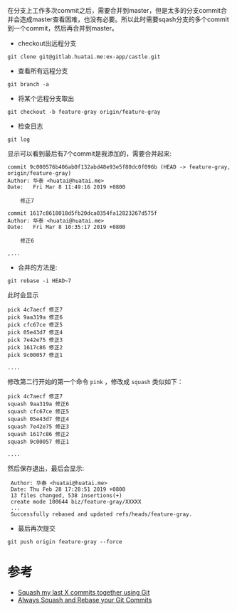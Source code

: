 在分支上工作多次commit之后，需要合并到master，但是太多的分支commit合并会造成master查看困难，也没有必要。所以此时需要sqash分支的多个commit
到一个commit，然后再合并到master。

- checkout出远程分支

```
git clone git@gitlab.huatai.me:ex-app/castle.git
```

- 查看所有远程分支

```
git branch -a
```

- 将某个远程分支取出

```
git checkout -b feature-gray origin/feature-gray
```

- 检查日志

```
git log
```

显示可以看到最后有7个commit是我添加的，需要合并起来:

```
commit 9c000576b406ab0f132abd48e93e5f80dc0f096b (HEAD -> feature-gray, origin/feature-gray)
Author: 华泰 <huatai@huatai.me>
Date:   Fri Mar 8 11:49:16 2019 +0800

    修正7

commit 1617c8618018d5fb20dca0354fa12823267d575f
Author: 华泰 <huatai@huatai.me>
Date:   Fri Mar 8 10:35:17 2019 +0800

    修正6

,...
```

- 合并的方法是:

```
git rebase -i HEAD~7
```

此时会显示

```
pick 4c7aecf 修正7
pick 9aa319a 修正6
pick cfc67ce 修正5
pick 05e43d7 修正4
pick 7e42e75 修正3
pick 1617c86 修正2
pick 9c00057 修正1

....
```

修改第二行开始的第一个命令 `pink` ，修改成 `squash` 类似如下：

```
pick 4c7aecf 修正7
squash 9aa319a 修正6
squash cfc67ce 修正5
squash 05e43d7 修正4
squash 7e42e75 修正3
squash 1617c86 修正2
squash 9c00057 修正1

....
```

然后保存退出，最后会显示:

```
 Author: 华泰 <huatai@huatai.me>
 Date: Thu Feb 28 17:28:51 2019 +0800
 13 files changed, 538 insertions(+)
 create mode 100644 biz/feature-gray/XXXXX
 ...
 Successfully rebased and updated refs/heads/feature-gray.
```

- 最后再次提交

```
git push origin feature-gray --force
```


# 参考

* [Squash my last X commits together using Git](https://stackoverflow.com/questions/5189560/squash-my-last-x-commits-together-using-git)
* [Always Squash and Rebase your Git Commits](https://blog.carbonfive.com/2017/08/28/always-squash-and-rebase-your-git-commits/)